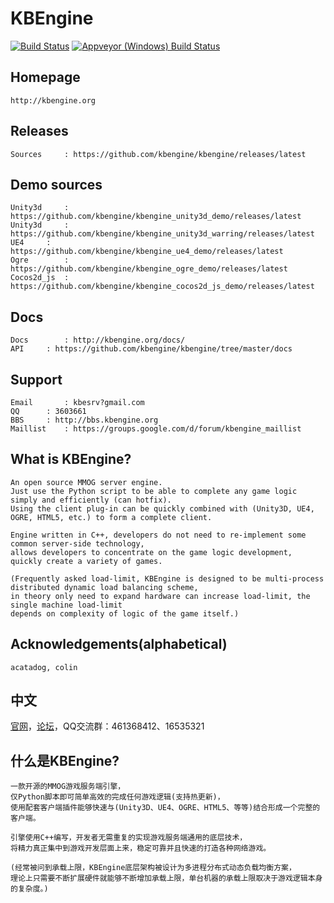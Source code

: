 KBEngine
========

[![Build Status](https://travis-ci.org/kbengine/kbengine.svg)](https://travis-ci.org/kbengine/kbengine)
[![Appveyor (Windows) Build  Status](https://ci.appveyor.com/api/projects/status/github/kbengine/kbengine?branch=master&svg=true)](https://ci.appveyor.com/project/kbengine/kbengine/branch/master)


## Homepage

	http://kbengine.org


## Releases

	Sources		: https://github.com/kbengine/kbengine/releases/latest


## Demo sources

	Unity3d		: https://github.com/kbengine/kbengine_unity3d_demo/releases/latest
	Unity3d		: https://github.com/kbengine/kbengine_unity3d_warring/releases/latest
	UE4		: https://github.com/kbengine/kbengine_ue4_demo/releases/latest
	Ogre		: https://github.com/kbengine/kbengine_ogre_demo/releases/latest
	Cocos2d_js	: https://github.com/kbengine/kbengine_cocos2d_js_demo/releases/latest


## Docs

	Docs		: http://kbengine.org/docs/
	API		: https://github.com/kbengine/kbengine/tree/master/docs


## Support

	Email		: kbesrv?gmail.com
	QQ		: 3603661
	BBS		: http://bbs.kbengine.org
	Maillist	: https://groups.google.com/d/forum/kbengine_maillist


## What is KBEngine?

	An open source MMOG server engine. 
	Just use the Python script to be able to complete any game logic simply and efficiently (can hotfix).
	Using the client plug-in can be quickly combined with (Unity3D, UE4, OGRE, HTML5, etc.) to form a complete client.

	Engine written in C++, developers do not need to re-implement some common server-side technology,
	allows developers to concentrate on the game logic development, quickly create a variety of games.

	(Frequently asked load-limit, KBEngine is designed to be multi-process distributed dynamic load balancing scheme, 
	in theory only need to expand hardware can increase load-limit, the single machine load-limit 
	depends on complexity of logic of the game itself.)


## Acknowledgements(alphabetical)

	acatadog, colin


## 中文

[官网](http://kbengine.org/cn)，[论坛](http://bbs.kbengine.org)，QQ交流群：461368412、16535321


## 什么是KBEngine?

	一款开源的MMOG游戏服务端引擎，
	仅Python脚本即可简单高效的完成任何游戏逻辑(支持热更新)，
	使用配套客户端插件能够快速与(Unity3D、UE4、OGRE、HTML5、等等)结合形成一个完整的客户端。

	引擎使用C++编写，开发者无需重复的实现游戏服务端通用的底层技术，
	将精力真正集中到游戏开发层面上来，稳定可靠并且快速的打造各种网络游戏。

	(经常被问到承载上限，KBEngine底层架构被设计为多进程分布式动态负载均衡方案，
	理论上只需要不断扩展硬件就能够不断增加承载上限，单台机器的承载上限取决于游戏逻辑本身的复杂度。)


